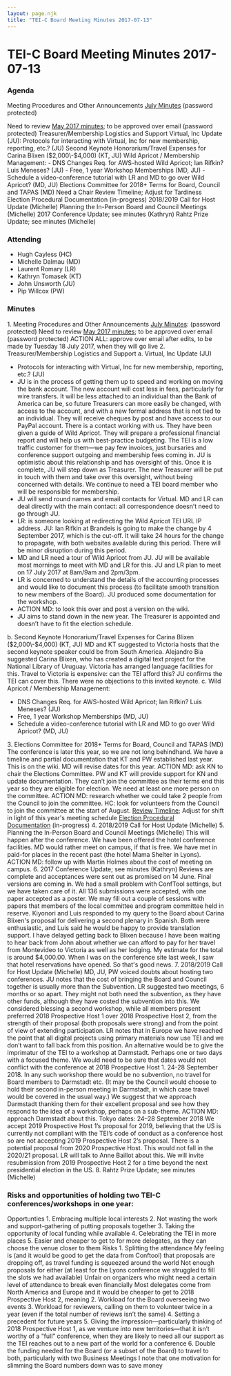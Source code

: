 ```yaml
---
layout: page.njk
title: "TEI-C Board Meeting Minutes 2017-07-13"
---
```

# TEI-C Board Meeting Minutes 2017-07-13




### Agenda


Meeting Procedures and Other Announcements
[July Minutes](https://docs.google.com/document/d/1Nq-c9lSE4XZiPJF7pqYx0dzLHdnMC4b_-YjzyU89I_4/edit?usp=sharing "July Minutes") (password protected)
 
 Need to review [May 2017 minutes](https://docs.google.com/document/d/1J9JMX79-OaaVUSOA6fl1ih0miV92-9KYrFhuV5jc4iQ/edit "May 2017 minutes"); to be approved over email (password protected)
Treasurer/Membership Logistics and Support
Virtual, Inc Update (JU): Protocols for interacting with Virtual, Inc for new membership,
 reporting, etc.? (JU)
Second Keynote Honorarium/Travel Expenses for Carina Blixen ($2,000\-$4,000\) (KT, JU)
Wild Apricot / Membership Management:
\- DNS Changes Req. for AWS\-hosted Wild Apricot; Ian Rifkin? Luis Meneses? (JU)
\- Free, 1 year Workshop Memberships (MD, JU)
\- Schedule a video\-conference tutorial with LR and MD to go over Wild Apricot? (MD,
 JU)
Elections Committee for 2018\+ Terms for Board, Council and TAPAS (MD)
Need a Chair
Review Timeline; Adjust for Tardiness
Election Procedural Documentation (in\-progress)
2018/2019 Call for Host Update (Michelle)
Planning the In\-Person Board and Council Meetings (Michelle)
2017 Conference Update; see minutes (Kathryn)
Rahtz Prize Update; see minutes (Michelle)


### Attending


* Hugh Cayless (HC)
* Michelle Dalmau (MD)
* Laurent Romary (LR)
* Kathryn Tomasek (KT)
* John Unsworth (JU)
* Pip Willcox (PW)




### Minutes


1\. Meeting Procedures and Other Announcements
[July Minutes](https://docs.google.com/document/d/1Nq-c9lSE4XZiPJF7pqYx0dzLHdnMC4b_-YjzyU89I_4/edit?usp=sharing "July Minutes"): (password protected)
Need to review [May 2017 minutes](https://docs.google.com/document/d/1J9JMX79-OaaVUSOA6fl1ih0miV92-9KYrFhuV5jc4iQ/edit?usp=sharing "May 2017 minutes"); to be approved over email (password protected)
ACTION ALL: approve over email after edits, to be made by Tuesday 18 July 2017, when
 they will go live
2\. Treasurer/Membership Logistics and Support
a. Virtual, Inc Update (JU)
* Protocols for interacting with Virtual, Inc for new membership, reporting, etc.? (JU)
* JU is in the process of getting them up to speed and working on moving the bank account.
 The new account will cost less in fees, particularly for wire transfers. It will be
 less attached to an individual than the Bank of America can be, so future Treasurers
 can more easily be changed, with access to the account, and with a new formal address
 that is not tied to an individual. They will receive cheques by post and have access
 to our PayPal account. There is a contact working with us. They have been given a
 guide of Wild Apricot. They will prepare a professional financial report and will
 help us with best\-practice budgeting. The TEI is a low traffic customer for them—we
 pay few invoices, just bursaries and conference support outgoing and membership fees
 coming in. JU is optimistic about this relationship and has oversight of this. Once
 it is complete, JU will step down as Treasurer. The new Treasurer will be put in touch
 with them and take over this oversight, without being concerned with details. We continue
 to need a TEI board member who will be responsible for membership.
* JU will send round names and email contacts for Virtual. MD and LR can deal directly
 with the main contact: all correspondence doesn’t need to go through JU.
* LR: is someone looking at redirecting the Wild Apricot TEI URL IP address. JU: Ian
 Rifkin at Brandeis is going to make the change by 4 September 2017, which is the cut\-off.
 It will take 24 hours for the change to propagate, with both websites available during
 this period. There will be minor disruption during this period.
* MD and LR need a tour of Wild Apricot from JU. JU will be available most mornings
 to meet with MD and LR for this. JU and LR plan to meet on 17 July 2017 at 8am/9am
 and 2pm/3pm.
* LR is concerned to understand the details of the accounting processes and would like
 to document this process (to facilitate smooth transition to new members of the Board).
 JU produced some documentation for the workshop.
* ACTION MD: to look this over and post a version on the wiki.
* JU aims to stand down in the new year. The Treasurer is appointed and doesn’t have
 to fit the election schedule.


b. Second Keynote Honorarium/Travel Expenses for Carina Blixen ($2,000\-$4,000\) (KT,
 JU)
MD and KT suggested to Victoria hosts that the second keynote speaker could be from
 South America. Alejandro Bia suggested Carina Blixen, who has created a digital text
 project for the National Library of Uruguay. Victoria has arranged language facilities
 for this. Travel to Victoria is expensive: can the TEI afford this? JU confirms the
 TEI can cover this. There were no objections to this invited keynote.
c. Wild Apricot / Membership Management:
* DNS Changes Req. for AWS\-hosted Wild Apricot; Ian Rifkin? Luis Meneses? (JU)
* Free, 1 year Workshop Memberships (MD, JU)
* Schedule a video\-conference tutorial with LR and MD to go over Wild Apricot? (MD,
 JU)


3\. Elections Committee for 2018\+ Terms for Board, Council and TAPAS (MD)
The conference is later this year, so we are not long behindhand.
We have a timeline and partial documentation that KT and PW established last year.
 This is on the wiki. MD will revise dates for this year. ACTION MD: ask KN to chair
 the Elections Committee.
PW and KT will provide support for KN and update documentation. They can’t join the
 committee as their terms end this year so they are eligible for election. We need
 at least one more person on the committee. ACTION MD: research whether we could take
 2 people from the Council to join the committee. HC: look for volunteers from the
 Council to join the committee at the start of August.
[Review Timeline](https://wiki.tei-c.org/index.php/TEI-C_and_TAPAS_Election_Timeline "Review Timeline"); Adjust for shift in light of this year's meeting schedule
[Election Procedural Documentation](https://wiki.tei-c.org/index.php/TEI-C_and_TAPAS_Election_Process "Election Procedural Documentation") (in\-progress)
4\. 2018/2019 Call for Host Update (Michelle)
5\. Planning the In\-Person Board and Council Meetings (Michelle)
This will happen after the conference.
We have been offered the hotel conference facilities. MD would rather meet on campus,
 if that is free. We have met in paid\-for places in the recent past (the hotel Mama
 Shelter in Lyons).
ACTION MD: follow up with Martin Holmes about the cost of meeting on campus.
6\. 2017 Conference Update; see minutes (Kathryn)
Reviews are complete and acceptances were sent out as promised on 14 June. Final versions
 are coming in. We had a small problem with ConfTool settings, but we have taken care
 of it. All 136 submissions were accepted, with one paper accepted as a poster. We
 may fill out a couple of sessions with papers that members of the local committee
 and program committee held in reserve.
Kiyonori and Luis responded to my query to the Board about Carina Blixen's proposal
 for delivering a second plenary in Spanish. Both were enthusiastic, and Luis said
 he would be happy to provide translation support.
I have delayed getting back to Blixen because I have been waiting to hear back from
 John about whether we can afford to pay for her travel from Montevideo to Victoria
 as well as her lodging. My estimate for the total is around $4,000\.00\.
When I was on the conference site last week, I saw that hotel reservations have opened.
 So that's good news.
7\. 2018/2019 Call for Host Update (Michelle)
MD, JU, PW voiced doubts about hosting two conferences. JU notes that the cost of
 bringing the Board and Council together is usually more than the Subvention.
LR suggested two meetings, 6 months or so apart. They might not both need the subvention,
 as they have other funds, although they have costed the subvention into this.
We considered blessing a second workshop, while all members present preferred 2018
 Prospective Host 1 over 2018 Prospective Host 2, from the strength of their proposal
 (both proposals were strong) and from the point of view of extending participation.
LR notes that in Europe we have reached the point that all digital projects using
 primary materials now use TEI and we don’t want to fall back from this position.
An alternative would be to give the imprimatur of the TEI to a workshop at Darmstadt.
 Perhaps one or two days with a focused theme. We would need to be sure that dates
 would not conflict with the conference at 2018 Prospective Host 1\. 24\-28 September
 2018\.
In any such workshop there would be no subvention, no travel for Board members to
 Darmstadt etc. (It may be the Council would choose to hold their second in\-person
 meeting in Darmstadt, in which case travel would be covered in the usual way.)
We suggest that we approach Darmstadt thanking them for their excellent proposal and
 see how they respond to the idea of a workshop, perhaps on a sub\-theme.
ACTION MD: approach Darmstadt about this.
Tokyo dates: 24–28 September 2018
We accept 2019 Prospective Host 1’s proposal for 2019, believing that the US is currently
 not compliant with the TEI’s code of conduct as a conference host so are not accepting
 2019 Prospective Host 2’s proposal.
There is a potential proposal from 2020 Prospective Host. This would not fall in the
 2020/21 proposal. LR will talk to Anne Baillot about this. We will invite resubmission
 from 2019 Prospective Host 2 for a time beyond the next presidential election in the
 US.
8\. Rahtz Prize Update; see minutes (Michelle)


### Risks and opportunities of holding two TEI\-C conferences/workshops in one year:


Opportunties
1\. Embracing multiple local interests
2\. Not wasting the work and support\-gathering of putting proposals together
3\. Taking the opportunity of local funding while available
4\. Celebrating the TEI in more places
5\. Easier and cheaper to get to for more delegates, as they can choose the venue closer
 to them
Risks
1\. Splitting the attendance
My feeling is (and it would be good to get the data from Conftool) that proposals
 are dropping off, as travel funding is squeezed around the world
Not enough proposals for either (at least for the Lyons conference we struggled to
 fill the slots we had available)
Unfair on organizers who might need a certain level of attendance to break even financially
Most delegates come from North America and Europe and it would be cheaper to get to
 2018 Prospective Host 2, meaning
2\. Workload for the Board overseeing two events
3\. Workload for reviewers, calling on them to volunteer twice in a year (even if the
 total number of reviews isn’t the same)
4\. Setting a precedent for future years
5\. Giving the impression—particularly thinking of 2018 Prospective Host 1, as we venture
 into new territories—that it isn’t worthy of a “full” conference, when they are likely
 to need all our support as the TEI reaches out to a new part of the world for a conference
6\. Double the funding needed for the Board (or a subset of the Board) to travel to
 both, particularly with two Business Meetings
I note that one motivation for slimming the Board numbers down was to save money


